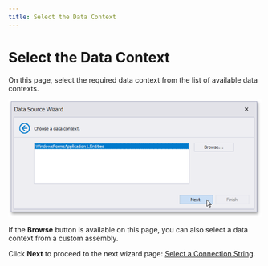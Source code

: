 ```yaml
---
title: Select the Data Context
---
```

# Select the Data Context

On this page, select the required data context from the list of available data contexts.

![eurd-win-report-wizard-ef-datasource](../../../../../../images/eurd-win-report-wizard-ef-datasource.png)

If the **Browse** button is available on this page, you can also select a data context from a custom assembly.

Click **Next** to proceed to the next wizard page: [Select a Connection String](select-a-connection-string.md).